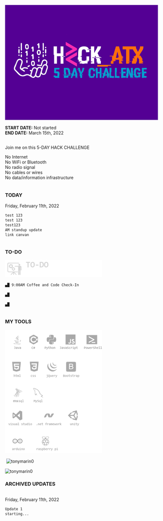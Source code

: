 <img src="https://github.com/tonymarin0/tonymarin0/blob/master/challenge_atx.png" alt="challenge_img">
<p>
<strong>START DATE:</strong> Not started<br>
<strong>END DATE:</strong> March 15th, 2022<br><br>

<p>Join me on this 5-DAY HACK CHALLENGE

No Internet<br>
No WiFi or Bluetooth<br>
No radio signal<br>
No cables or wires<br>
No data/information infrastructure<br>
</p>
<h1 align="center"></h1>
    
<h3>TODAY</h3>

Friday, February 11th, 2022
    
    test 123
    test 123
    test123
    AM standup update
    link canvan
    
</p>
    

<h1 align="center"></h1>
<h3 align="left">TO-DO</h3>
<img src="https://github.com/tonymarin0/tonymarin0/blob/master/to-do.png" alt="stand-up">
    
    ▄█ 9:00AM Coffee and Code Check-In

    ▄█ 
    
    ▄█ 
<p>
</p>
<h1 align="center"></h1>
<h3 align="left">MY TOOLS</h3>
<img src="https://github.com/tonymarin0/tonymarin0/blob/master/new_logos28.png" alt="ok">
<p>
    
<p>&nbsp;<img align="center" src="https://github-readme-stats.vercel.app/api?username=tonymarin0&show_icons=true&locale=en" alt="tonymarin0" /></p>

<p><img align="center" src="https://github-readme-streak-stats.herokuapp.com/?user=tonymarin0&" alt="tonymarin0" /></p>
<h3 align="left">ARCHIVED UPDATES</h3><br>
Friday, February 11th, 2022

    Update 1
    starting...
</p>
